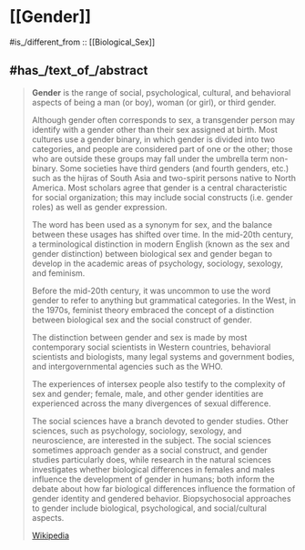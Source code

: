 
# [[Gender]] 

#is_/different_from :: [[Biological_Sex]] 

## #has_/text_of_/abstract 

> **Gender** is the range of social, psychological, cultural, and behavioral aspects 
> of being a man (or boy), woman (or girl), or third gender. 
> 
> Although gender often corresponds to sex, 
> a transgender person may identify with a gender other than their sex assigned at birth. 
> Most cultures use a gender binary, in which gender is divided into two categories, 
> and people are considered part of one or the other; 
> those who are outside these groups may fall under the umbrella term non-binary. 
> Some societies have third genders (and fourth genders, etc.) 
> such as the hijras of South Asia and two-spirit persons native to North America. 
> Most scholars agree that gender is a central characteristic for social organization; 
> this may include social constructs (i.e. gender roles) as well as gender expression.
>
> The word has been used as a synonym for sex, 
> and the balance between these usages has shifted over time. 
> In the mid-20th century, a terminological distinction in modern English 
> (known as the sex and gender distinction) between biological sex and gender 
> began to develop in the academic areas of psychology, sociology, sexology, and feminism. 
> 
> Before the mid-20th century, 
> it was uncommon to use the word gender to refer to anything but grammatical categories. 
> In the West, in the 1970s, feminist theory embraced the concept of a 
> distinction between biological sex and the social construct of gender. 
> 
> The distinction between gender and sex is made by 
> most contemporary social scientists in Western countries, behavioral scientists and biologists, 
> many legal systems and government bodies, and intergovernmental agencies such as the WHO. 
> 
> The experiences of intersex people also testify to the complexity of sex and gender; 
> female,  male, and other gender identities are experienced across the many divergences of sexual difference.
>
> The social sciences have a branch devoted to gender studies. 
> Other sciences, such as psychology, sociology, sexology, and neuroscience, are interested in the subject. 
> The social sciences sometimes approach gender as a social construct, 
> and gender studies particularly does, while research in the natural sciences investigates whether biological differences in females and males influence the development of gender in humans; both inform the debate about how far biological differences influence the formation of gender identity and gendered behavior. Biopsychosocial approaches to gender include biological, psychological, and social/cultural aspects.
>
> [Wikipedia](https://en.wikipedia.org/wiki/Gender)